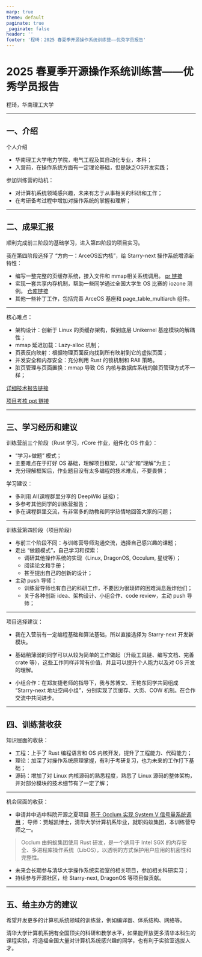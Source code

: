 ```yaml
---
marp: true
theme: default
paginate: true
_paginate: false
header: ''
footer: '程琦：2025 春夏季开源操作系统训练营——优秀学员报告'
---
```


# 2025 春夏季开源操作系统训练营——优秀学员报告

程琦，华南理工大学


---
## 一、介绍

个人介绍
- 华南理工大学电力学院，电气工程及其自动化专业，本科；
- 入营前，在操作系统方面有一定理论基础，但是缺乏OS开发实践；

参加训练营的动机：
- 对计算机系统领域感兴趣，未来有志于从事相关的科研和工作；
- 在考研备考过程中增加对操作系统的掌握和理解；
---

## 二、成果汇报

顺利完成前三阶段的基础学习，进入第四阶段的项目实习。

我在第四阶段选择了 “方向一：ArceOS宏内核”，给 Starry-next 操作系统增添新特性：

- 编写一整完整的页缓存系统，接入文件和 mmap相关系统调用。 [pr 链接](https://github.com/oscomp/starry-next/pull/53)
- 实现一套共享内存机制，帮助一些同学通过全国大学生 OS 比赛的 iozone 测例。
[仓库链接](https://github.com/OrangeQi-CQ/starry-next/tree/shm_SystemV)
- 其他一些补丁工作，包括完善 ArceOS 基座和 page_table_multiarch 组件。

---

核心难点：
- 架构设计：创新于 Linux 的页缓存架构，做到底层 Unikernel 基座模块的解耦性；
- mmap 延迟加载：Lazy-alloc 机制；
- 页表反向映射：根据物理页面反向找到所有映射到它的虚拟页面；
- 并发安全和内存安全：充分利用 Rust 的锁机制和 RAII 策略。
- 脏页管理与页面置换：mmap 导致 OS 内核与数据库系统的脏页管理方式不一样；

[详细技术报告链接](https://github.com/OrangeQi-CQ/2025S-oscamp/blob/main/stage-4-report.md)

[项目考核 ppt 链接](https://github.com/OrangeQi-CQ/2025S-oscamp/blob/main/stage-4-slide.pdf)

---

## 三、学习经历和建议

训练营前三个阶段（Rust 学习，rCore 作业，组件化 OS 作业）：
- “学习+做题” 模式；
- 主要难点在于打好 OS 基础，理解项目框架，以“读”和“理解”为主；
- 充分理解框架后，作业题目没有太多编程的技术难点，不要畏惧；

学习建议：
- 多利用 AI(课程群里分享的 DeepWiki 链接)；
- 多参考其他同学的训练营报告；
- 多在课程群里交流，有非常多的助教和同学热情地回答大家的问题；
---

训练营第四阶段（项目阶段）
- 与前三个阶段不同：与训练营导师沟通交流，选择自己感兴趣的课题；
- 走出 “做题模式”，自己学习和探索：
    - 调研其他操作系统的实现（Linux, DragonOS, Occulum, 星绽等）；
    - 阅读论文和手册；
    - 甚至提出自己的创新的设计；
- 主动 push 导师：
    - 训练营导师也有自己的科研工作，不要因为很琐碎的困难消息轰炸他们；
    - 关于各种创新 idea、架构设计、小组合作、code review，主动 push 导师；

---

项目选择建议：

- 我在入营前有一定编程基础和算法基础，所以直接选择为 Starry-next 开发新模块。

- 基础稍薄弱的同学可以从较为简单的工作做起（升级工具链、编写文档、完善 crate 等），这些工作同样非常有价值，并且可以提升个人能力以及对 OS 开发的理解。

- 小组合作：在郑友捷老师的指导下，我与苏博文、王艳东同学共同组成 “Starry-next 地址空间小组”，分别实现了页缓存、大页、COW 机制。在合作交流中共同进步。
---

## 四、训练营收获

知识层面的收获：
- 工程：上手了 Rust 编程语言和 OS 内核开发，提升了工程能力、代码能力；
- 理论：加深了对操作系统原理掌握，有利于考研复习，也为未来的工作打下基础；
- 源码：增加了对 Linux 内核源码的熟悉程度，熟悉了 Linux 源码的整体架构，并对部分模块的技术细节有了一定了解；

---

机会层面的收获：
- 申请并中选中科院开源之夏项目 [基于 Occlum 实现 System V 信号量系统调用](https://summer-ospp.ac.cn/org/prodetail/251ed0122?lang=zh&list=pro)；
导师：贾越凯博士，清华大学计算机系毕业，就职蚂蚁集团，本训练营导师之一。

> Occlum 由蚂蚁集团使用 Rust 研发，是一个适用于 Intel SGX 的内存安全、多进程库操作系统（LibOS），以透明的方式保护用户应用的机密性和完整性。
> 
- 未来会长期参与清华大学操作系统实验室的相关项目，参加相关科研实习；
- 持续参与开源社区，给 Starry-next, DragonOS 等项目做贡献。


--- 

## 五、给主办方的建议

希望开发更多的计算机系统领域的训练营，例如编译器、体系结构、网络等。

清华大学计算机系拥有全国顶尖的科研和教学水平，如果能开放更多清华本科生的课程实验，将造福全国大量对计算机系统感兴趣的同学，也有利于实验室选拔人才。